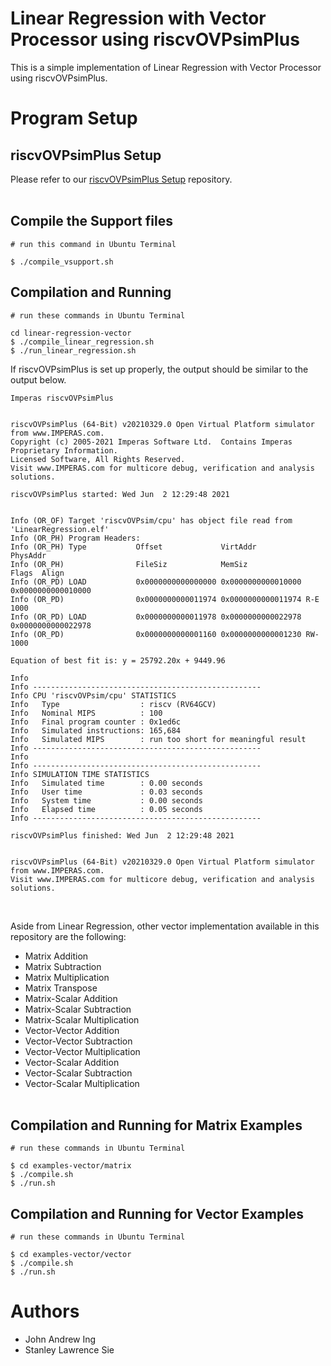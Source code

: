 # **Linear Regression with Vector Processor using riscvOVPsimPlus**

This is a simple implementation of Linear Regression with Vector Processor using riscvOVPsimPlus.

# **Program Setup**
## **riscvOVPsimPlus Setup**
Please refer to our [riscvOVPsimPlus Setup](https://github.com/stanleysie/riscv-ovpsim-plus-demo) repository.
<br/><br/>
## **Compile the Support files**
```
# run this command in Ubuntu Terminal

$ ./compile_vsupport.sh
```

## **Compilation and Running**
```
# run these commands in Ubuntu Terminal

cd linear-regression-vector
$ ./compile_linear_regression.sh
$ ./run_linear_regression.sh
```
If riscvOVPsimPlus is set up properly, the output should be similar to the output below.
```
Imperas riscvOVPsimPlus


riscvOVPsimPlus (64-Bit) v20210329.0 Open Virtual Platform simulator from www.IMPERAS.com.
Copyright (c) 2005-2021 Imperas Software Ltd.  Contains Imperas Proprietary Information.
Licensed Software, All Rights Reserved.
Visit www.IMPERAS.com for multicore debug, verification and analysis solutions.

riscvOVPsimPlus started: Wed Jun  2 12:29:48 2021


Info (OR_OF) Target 'riscvOVPsim/cpu' has object file read from 'LinearRegression.elf'
Info (OR_PH) Program Headers:
Info (OR_PH) Type           Offset             VirtAddr           PhysAddr
Info (OR_PH)                FileSiz            MemSiz             Flags  Align
Info (OR_PD) LOAD           0x0000000000000000 0x0000000000010000 0x0000000000010000
Info (OR_PD)                0x0000000000011974 0x0000000000011974 R-E    1000
Info (OR_PD) LOAD           0x0000000000011978 0x0000000000022978 0x0000000000022978
Info (OR_PD)                0x0000000000001160 0x0000000000001230 RW-    1000

Equation of best fit is: y = 25792.20x + 9449.96

Info
Info ---------------------------------------------------
Info CPU 'riscvOVPsim/cpu' STATISTICS
Info   Type                  : riscv (RV64GCV)
Info   Nominal MIPS          : 100
Info   Final program counter : 0x1ed6c
Info   Simulated instructions: 165,684
Info   Simulated MIPS        : run too short for meaningful result
Info ---------------------------------------------------
Info
Info ---------------------------------------------------
Info SIMULATION TIME STATISTICS
Info   Simulated time        : 0.00 seconds
Info   User time             : 0.03 seconds
Info   System time           : 0.00 seconds
Info   Elapsed time          : 0.05 seconds
Info ---------------------------------------------------

riscvOVPsimPlus finished: Wed Jun  2 12:29:48 2021


riscvOVPsimPlus (64-Bit) v20210329.0 Open Virtual Platform simulator from www.IMPERAS.com.
Visit www.IMPERAS.com for multicore debug, verification and analysis solutions.
```
<br/>

Aside from Linear Regression, other vector implementation available in this repository are the following:
* Matrix Addition
* Matrix Subtraction
* Matrix Multiplication
* Matrix Transpose
* Matrix-Scalar Addition
* Matrix-Scalar Subtraction
* Matrix-Scalar Multiplication
* Vector-Vector Addition
* Vector-Vector Subtraction
* Vector-Vector Multiplication
* Vector-Scalar Addition
* Vector-Scalar Subtraction
* Vector-Scalar Multiplication
<br/><br/>

## **Compilation and Running for Matrix Examples**
```
# run these commands in Ubuntu Terminal

$ cd examples-vector/matrix
$ ./compile.sh
$ ./run.sh
```
## **Compilation and Running for Vector Examples**
```
# run these commands in Ubuntu Terminal

$ cd examples-vector/vector
$ ./compile.sh
$ ./run.sh
```
# **Authors**
* John Andrew Ing
* Stanley Lawrence Sie